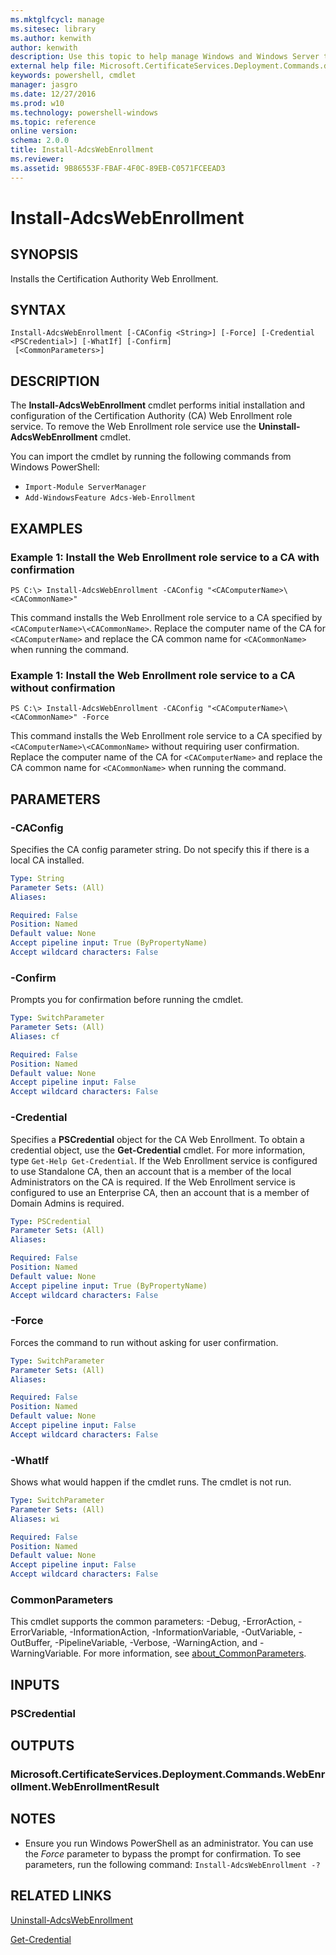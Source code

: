 ```yaml
---
ms.mktglfcycl: manage
ms.sitesec: library
ms.author: kenwith
author: kenwith
description: Use this topic to help manage Windows and Windows Server technologies with Windows PowerShell.
external help file: Microsoft.CertificateServices.Deployment.Commands.dll-Help.xml
keywords: powershell, cmdlet
manager: jasgro
ms.date: 12/27/2016
ms.prod: w10
ms.technology: powershell-windows
ms.topic: reference
online version: 
schema: 2.0.0
title: Install-AdcsWebEnrollment
ms.reviewer:
ms.assetid: 9B86553F-FBAF-4F0C-89EB-C0571FCEEAD3
---
```


# Install-AdcsWebEnrollment

## SYNOPSIS
Installs the Certification Authority Web Enrollment.

## SYNTAX

```
Install-AdcsWebEnrollment [-CAConfig <String>] [-Force] [-Credential <PSCredential>] [-WhatIf] [-Confirm]
 [<CommonParameters>]
```

## DESCRIPTION
The **Install-AdcsWebEnrollment** cmdlet performs initial installation and configuration of the Certification Authority (CA) Web Enrollment role service.
To remove the Web Enrollment role service use the **Uninstall-AdcsWebEnrollment** cmdlet.

You can import the cmdlet by running the following commands from Windows PowerShell:

- `Import-Module ServerManager`
- `Add-WindowsFeature Adcs-Web-Enrollment`

## EXAMPLES

### Example 1: Install the Web Enrollment role service to a CA with confirmation
```
PS C:\> Install-AdcsWebEnrollment -CAConfig "<CAComputerName>\<CACommonName>"
```

This command installs the Web Enrollment role service to a CA specified by `<CAComputerName>\<CACommonName>`.
Replace the computer name of the CA for `<CAComputerName>` and replace the CA common name for `<CACommonName>` when running the command.

### Example 1: Install the Web Enrollment role service to a CA without confirmation
```
PS C:\> Install-AdcsWebEnrollment -CAConfig "<CAComputerName>\<CACommonName>" -Force
```

This command installs the Web Enrollment role service to a CA specified by `<CAComputerName>\<CACommonName>` without requiring user confirmation.
Replace the computer name of the CA for `<CAComputerName>` and replace the CA common name for `<CACommonName>` when running the command.

## PARAMETERS

### -CAConfig
Specifies the CA config parameter string.
Do not specify this if there is a local CA installed.

```yaml
Type: String
Parameter Sets: (All)
Aliases: 

Required: False
Position: Named
Default value: None
Accept pipeline input: True (ByPropertyName)
Accept wildcard characters: False
```

### -Confirm
Prompts you for confirmation before running the cmdlet.

```yaml
Type: SwitchParameter
Parameter Sets: (All)
Aliases: cf

Required: False
Position: Named
Default value: None
Accept pipeline input: False
Accept wildcard characters: False
```

### -Credential
Specifies a **PSCredential** object for the CA Web Enrollment.
To obtain a credential object, use the **Get-Credential** cmdlet.
For more information, type `Get-Help Get-Credential`.
If the Web Enrollment service is configured to use Standalone CA, then an account that is a member of the local Administrators on the CA is required.
If the Web Enrollment service is configured to use an Enterprise CA, then an account that is a member of Domain Admins is required.

```yaml
Type: PSCredential
Parameter Sets: (All)
Aliases: 

Required: False
Position: Named
Default value: None
Accept pipeline input: True (ByPropertyName)
Accept wildcard characters: False
```

### -Force
Forces the command to run without asking for user confirmation.

```yaml
Type: SwitchParameter
Parameter Sets: (All)
Aliases: 

Required: False
Position: Named
Default value: None
Accept pipeline input: False
Accept wildcard characters: False
```

### -WhatIf
Shows what would happen if the cmdlet runs. The cmdlet is not run.

```yaml
Type: SwitchParameter
Parameter Sets: (All)
Aliases: wi

Required: False
Position: Named
Default value: None
Accept pipeline input: False
Accept wildcard characters: False
```

### CommonParameters
This cmdlet supports the common parameters: -Debug, -ErrorAction, -ErrorVariable, -InformationAction, -InformationVariable, -OutVariable, -OutBuffer, -PipelineVariable, -Verbose, -WarningAction, and -WarningVariable. For more information, see [about_CommonParameters](http://go.microsoft.com/fwlink/?LinkID=113216).

## INPUTS

### PSCredential

## OUTPUTS

### Microsoft.CertificateServices.Deployment.Commands.WebEnrollment.WebEnrollmentResult

## NOTES
* Ensure you run Windows PowerShell as an administrator. You can use the *Force* parameter to bypass the prompt for confirmation.
To see parameters, run the following command: `Install-AdcsWebEnrollment -?`

## RELATED LINKS

[Uninstall-AdcsWebEnrollment](./Uninstall-AdcsWebEnrollment.md)

[Get-Credential](http://go.microsoft.com/fwlink/?LinkID=293936)
